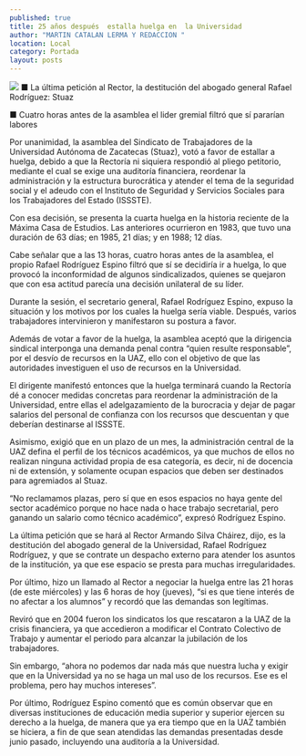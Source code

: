```yaml
---
published: true
title: 25 años después  estalla huelga en  la Universidad
author: "MARTIN CATALAN LERMA Y REDACCION "
location: Local
category: Portada
layout: posts
---
```


![](http://i.imgur.com/ITeECpem.jpg)
■ La última petición al Rector, la destitución del abogado general Rafael Rodríguez: Stuaz

■ Cuatro horas antes de la asamblea el lider gremial filtró que sí pararían labores

Por unanimidad, la asamblea del Sindicato de Trabajadores de la Universidad Autónoma de Zacatecas (Stuaz), votó a favor de estallar a huelga, debido a que la Rectoría ni siquiera respondió al pliego petitorio, mediante el cual se exige una auditoría financiera, reordenar la administración y la estructura burocrática y atender el tema de la seguridad social y el adeudo con el Instituto de Seguridad y Servicios Sociales para los Trabajadores del Estado (ISSSTE).

Con esa decisión, se presenta la cuarta huelga en la historia reciente de la Máxima Casa de Estudios. Las anteriores ocurrieron en 1983, que tuvo una duración de 63 días; en 1985, 21 días; y en 1988; 12 días.

Cabe señalar que a las 13 horas, cuatro horas antes de la asamblea, el propio Rafael Rodríguez Espino filtró que sí se decidiría ir a huelga, lo que provocó la inconformidad de algunos sindicalizados, quienes se quejaron que con esa actitud parecía una decisión unilateral de su líder. 

Durante la sesión, el secretario general, Rafael Rodríguez Espino, expuso la situación y los motivos por los cuales la huelga sería viable. Después, varios trabajadores intervinieron y manifestaron su postura a favor.

Además de votar a favor de la huelga, la asamblea aceptó que la dirigencia sindical interponga una demanda penal contra “quien resulte responsable”, por el desvío de recursos en la UAZ, ello con el objetivo de que las autoridades investiguen el uso de recursos en la Universidad.

El dirigente manifestó entonces que la huelga terminará cuando la Rectoría dé a conocer  medidas concretas para reordenar la administración de la Universidad, entre ellas el adelgazamiento de la burocracia y dejar de pagar salarios del personal de confianza con los recursos que descuentan y que deberían destinarse al ISSSTE. 

Asimismo, exigió que en un plazo de un mes, la administración central de la UAZ defina el perfil de los técnicos académicos, ya que muchos de ellos no realizan ninguna actividad propia de esa categoría, es decir, ni de docencia ni de extensión, y solamente ocupan espacios que deben ser destinados para agremiados al Stuaz.

“No reclamamos plazas, pero sí que en esos espacios no haya gente del sector académico porque no hace nada o hace trabajo secretarial, pero ganando un salario como técnico académico”, expresó Rodríguez Espino.

La última petición que se hará al Rector Armando Silva Cháirez, dijo, es la destitución del abogado general de la Universidad, Rafael Rodríguez Rodríguez, y que se contrate un despacho externo para atender los asuntos de la institución, ya que ese espacio se presta para muchas irregularidades.

Por último, hizo un llamado al Rector a negociar la huelga entre las 21 horas (de este miércoles) y las 6 horas de hoy (jueves), “si es que tiene interés de no afectar a los alumnos” y recordó que las demandas son legítimas.

Reviró que en 2004 fueron los sindicatos los que rescataron a la UAZ de la crisis financiera, ya que accedieron a modificar el Contrato Colectivo de Trabajo y aumentar el periodo para alcanzar la jubilación de los trabajadores.

Sin embargo, “ahora no podemos dar nada más que nuestra lucha y exigir que en la Universidad ya no se haga un mal uso de los recursos. Ese es el problema, pero hay muchos intereses”.

Por último, Rodríguez Espino comentó que es común observar que en diversas instituciones de educación media superior y superior ejercen su derecho a la huelga, de manera que ya era tiempo que en la UAZ también se hiciera, a fin de que sean atendidas las demandas presentadas desde junio pasado, incluyendo una auditoría a la Universidad.
